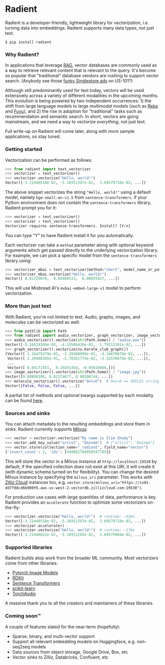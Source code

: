 # Radient

Radient is a developer-friendly, lightweight library for _vectorization_, i.e. turning data into embeddings. Radient supports many data types, not just text.

```shell
$ pip install radient
```

### Why Radient?

In applications that leverage [RAG](https://zilliz.com/use-cases/llm-retrieval-augmented-generation), vector databases are commonly used as a way to retrieve relevant content that is relevant to the query. It's become so popular that "traditional" database vendors are rushing to support vector search. (Anybody see those [funky Singlestore ads](https://media.licdn.com/dms/image/D4E22AQE0uXihwNGBjQ/feedshare-shrink_2048_1536/0/1710685199486?e=2147483647&v=beta&t=t50JyZHIazYLQ_eVXbFtQpyhegiRiZEdxJjK0xBNLUo) on US-101?)

Although still predominantly used for text today, vectors will be used extensively across a variety of different modalities in the upcoming months. This evolution is being powered by two independent occurrences: 1) the shift from large language models to large _multimodal_ models (such as [Reka](https://www.reka.ai) and [Fuyu](https://www.adept.ai/blog/adept-fuyu-heavy)), and 2) the rise in adoption for "traditional" tasks such as recommendation and semantic search. In short, vectors are going mainstream, and we need a way to vectorize _everything_, not just text.

Full write-up on Radient will come later, along with more sample applications, so stay tuned.

### Getting started

Vectorization can be performed as follows:

```python
>>> from radient import text_vectorizer
>>> vectorizer = text_vectorizer()
>>> vectorizer.vectorize("Hello, world!")
Vector([-3.21440510e-02, -5.10351397e-02,  3.69579718e-02, ...])
```

The above snippet vectorizes the string `"Hello, world!"` using a default model, namely `bge-small-en-v1.5` from `sentence-transformers`. If your Python environment does not contain the `sentence-transformers` library, Radient prompt you for it:

```python
>>> vectorizer = text_vectorizer()
>>> vectorizer = text_vectorizer()
Vectorizer requires sentence-transformers. Install? [Y/n]
```

You can type "Y" to have Radient install it for you automatically.

Each vectorizer can take a `method` parameter along with optional keyword arguments which get passed directly to the underlying vectorization library. For example, we can pick a specific model from the `sentence-transformers` library using:

```python
>>> vectorizer_mbai = text_vectorizer(method="sbert", model_name_or_path="mixedbread-ai/mxbai-embed-large-v1")
>>> vectorizer_mbai.vectorize("Hello, world!")
Vector([ 0.01729078,  0.04468533,  0.00055427, ...])
```

This will use Mixbread AI's `mxbai-embed-large-v1` model to perform vectorization.

### More than just text

With Radient, you're not limited to text. Audio, graphs, images, and molecules can be vectorized as well:

```python
>>> from pathlib import Path
>>> from radient import audio_vectorizer, graph_vectorizer, image_vectorizer, molecule_vectorizer
>>> audio_vectorizer().vectorize(str(Path.home() / "audio.wav"))
Vector([-5.26519306e-03, -4.55586426e-03,  1.79212391e-02, ...])
>>> graph_vectorizer().vectorize(nx.karate_club_graph())
[Vector([ 2.16479279e-01, -2.39208999e-02, -4.14670670e-02, ...]),
 Vector([ 2.29488305e-01, -2.78161774e-02, -3.32570679e-02, ...]),
 ...
 Vector([ 0.04171451,  0.19261454, -0.05810466,])]
>>> image_vectorizer().vectorize(str(Path.home() / "image.jpg"))
Vector([0.00898108, 0.02274677, 0.00100744, ...])
>>> molecule_vectorizer().vectorize("O=C=O")  # O=C=O == SMILES string for CO2
Vector([False, False, False, ...])
```

A partial list of methods and optional kwargs supported by each modality can be found [here](https://github.com/fzliu/radient/blob/main/examples/supported_methods.md).

### Sources and sinks

You can attach metadata to the resulting embeddings and store them in sinks. Radient currently supports [Milvus](https://milvus.io):

```python
>>> vector = vectorizer.vectorize("My name is Slim Shady")
>>> vector.add_key_value("artist", "Eminem")  # {"artist": "Eminem"}
>>> vector.store(collection_name="_radient", field_name="vector")
{'insert_count': 1, 'ids': [449662764050547785]}
```

This will store the vector in a Milvus instance at `http://localhost:19530` by default; if the specified collection does not exist at this URI, it will create it (with dynamic schema turned on for flexibility). You can change the desired Milvus instance by specifying the `milvus_uri` parameter. This works with [Zilliz Cloud](https:/zilliz.com/cloud) instances too, e.g. `vector.store(milvus_uri="https://in01-dd7f98cd6b900f6.aws-us-west-2.vectordb.zillizcloud.com:19530")`.

For production use cases with large quantities of data, performance is key. Radient provides an `accelerate` function to optimize some vectorizers on-the-fly:

```python
>>> vectorizer.vectorize("Hello, world!")  # runtime: ~32ms
Vector([-3.21440510e-02, -5.10351397e-02,  3.69579718e-02, ...])
>>> vectorizer.accelerate()
>>> vectorizer.vectorize("Hello, world!")  # runtime: ~17ms
Vector([-3.21440622e-02, -5.10351285e-02,  3.69579904e-02, ...])
```

### Supported libraries

Radient builds atop work from the broader ML community. Most vectorizers come from other libraries:

- [Pytorch Image Models](https://huggingface.co/timm)
- [RDKit](https://rdkit.org)
- [Sentence Transformers](https://sbert.net)
- [scikit-learn](https://scikit-learn.org)
- [TorchAudio](https://pytorch.org/audio)

A massive thank you to all the creators and maintainers of these libraries.

### Coming soon&trade;

A couple of features slated for the near-term (hopefully):
- Sparse, binary, and multi-vector support
- Support all relevant embedding models on Huggingface, e.g. non-seq2seq models
- Data _sources_ from object storage, Google Drive, Box, etc
- Vector _sinks_ to Zilliz, Databricks, Confluent, etc

